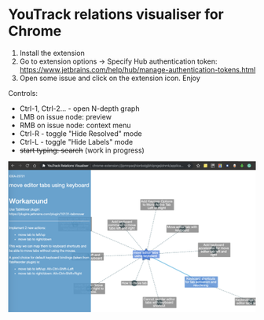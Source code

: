 # YouTrack relations visualiser for Chrome

1. Install the extension
2. Go to extension options -> Specify Hub authentication token: https://www.jetbrains.com/help/hub/manage-authentication-tokens.html
3. Open some issue and click on the extension icon. Enjoy

Controls:
- Ctrl-1, Ctrl-2... - open N-depth graph
- LMB on issue node: preview
- RMB on issue node: context menu
- Ctrl-R - toggle "Hide Resolved" mode
- Ctrl-L - toggle "Hide Labels" mode
- ~~start typing: search~~ (work in progress) 

![alt text](img/screenshot.png)